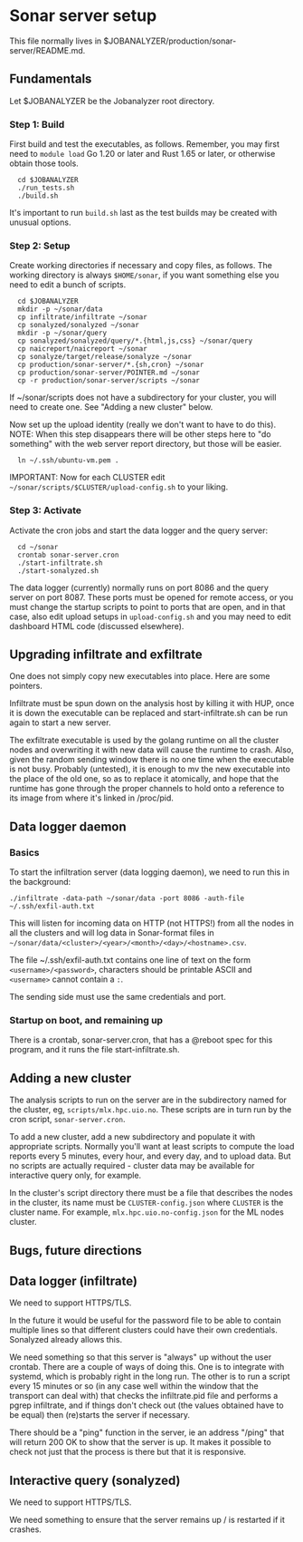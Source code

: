# Sonar server setup

This file normally lives in $JOBANALYZER/production/sonar-server/README.md.

## Fundamentals

Let $JOBANALYZER be the Jobanalyzer root directory.

### Step 1: Build

First build and test the executables, as follows.  Remember, you may first need to `module load` Go
1.20 or later and Rust 1.65 or later, or otherwise obtain those tools.

```
  cd $JOBANALYZER
  ./run_tests.sh
  ./build.sh
```

It's important to run `build.sh` last as the test builds may be created with unusual options.

### Step 2: Setup

Create working directories if necessary and copy files, as follows.  The working directory is always
`$HOME/sonar`, if you want something else you need to edit a bunch of scripts.

```
  cd $JOBANALYZER
  mkdir -p ~/sonar/data
  cp infiltrate/infiltrate ~/sonar
  cp sonalyzed/sonalyzed ~/sonar
  mkdir -p ~/sonar/query
  cp sonalyzed/sonalyzed/query/*.{html,js,css} ~/sonar/query
  cp naicreport/naicreport ~/sonar
  cp sonalyze/target/release/sonalyze ~/sonar
  cp production/sonar-server/*.{sh,cron} ~/sonar
  cp production/sonar-server/POINTER.md ~/sonar
  cp -r production/sonar-server/scripts ~/sonar
```

If ~/sonar/scripts does not have a subdirectory for your cluster, you will need to create one.  See
"Adding a new cluster" below.

Now set up the upload identity (really we don't want to have to do this).  NOTE: When this step
disappears there will be other steps here to "do something" with the web server report directory,
but those will be easier.

```
  ln ~/.ssh/ubuntu-vm.pem .
```

IMPORTANT: Now for each CLUSTER edit `~/sonar/scripts/$CLUSTER/upload-config.sh` to your liking.

### Step 3: Activate

Activate the cron jobs and start the data logger and the query server:

```
  cd ~/sonar
  crontab sonar-server.cron
  ./start-infiltrate.sh
  ./start-sonalyzed.sh
```

The data logger (currently) normally runs on port 8086 and the query server on port 8087.  These
ports must be opened for remote access, or you must change the startup scripts to point to ports
that are open, and in that case, also edit upload setups in `upload-config.sh` and you may need to
edit dashboard HTML code (discussed elsewhere).

## Upgrading infiltrate and exfiltrate

One does not simply copy new executables into place.  Here are some pointers.

Infiltrate must be spun down on the analysis host by killing it with HUP, once it is down the executable
can be replaced and start-infiltrate.sh can be run again to start a new server.

The exfiltrate executable is used by the golang runtime on all the cluster nodes and overwriting it
with new data will cause the runtime to crash.  Also, given the random sending window there is no
one time when the executable is not busy.  Probably (untested), it is enough to mv the new
executable into the place of the old one, so as to replace it atomically, and hope that the runtime
has gone through the proper channels to hold onto a reference to its image from where it's linked in
/proc/pid.

## Data logger daemon

### Basics

To start the infiltration server (data logging daemon), we need to run this in the background:

```
./infiltrate -data-path ~/sonar/data -port 8086 -auth-file ~/.ssh/exfil-auth.txt
```

This will listen for incoming data on HTTP (not HTTPS!) from all the nodes in all the clusters and
will log data in Sonar-format files in `~/sonar/data/<cluster>/<year>/<month>/<day>/<hostname>.csv`.

The file ~/.ssh/exfil-auth.txt contains one line of text on the form `<username>/<password>`,
characters should be printable ASCII and `<username>` cannot contain a `:`.

The sending side must use the same credentials and port.

### Startup on boot, and remaining up

There is a crontab, sonar-server.cron, that has a @reboot spec for this program, and it runs the
file start-infiltrate.sh.

## Adding a new cluster

The analysis scripts to run on the server are in the subdirectory named for the cluster, eg,
`scripts/mlx.hpc.uio.no`.  These scripts are in turn run by the cron script, `sonar-server.cron`.

To add a new cluster, add a new subdirectory and populate it with appropriate scripts.  Normally
you'll want at least scripts to compute the load reports every 5 minutes, every hour, and every day,
and to upload data.  But no scripts are actually required - cluster data may be available for
interactive query only, for example.

In the cluster's script directory there must be a file that describes the nodes in the cluster, its
name must be `CLUSTER-config.json` where `CLUSTER` is the cluster name.  For example,
`mlx.hpc.uio.no-config.json` for the ML nodes cluster.

## Bugs, future directions

## Data logger (infiltrate)

We need to support HTTPS/TLS.

In the future it would be useful for the password file to be able to contain multiple lines so that
different clusters could have their own credentials.  Sonalyzed already allows this.

We need something so that this server is "always" up without the user crontab.  There are a couple
of ways of doing this.  One is to integrate with systemd, which is probably right in the long run.
The other is to run a script every 15 minutes or so (in any case well within the window that the
transport can deal with) that checks the infiltrate.pid file and performs a pgrep infiltrate, and if
things don't check out (the values obtained have to be equal) then (re)starts the server if
necessary.

There should be a "ping" function in the server, ie an address "/ping" that will return 200 OK to
show that the server is up.  It makes it possible to check not just that the process is there but
that it is responsive.

## Interactive query (sonalyzed)

We need to support HTTPS/TLS.

We need something to ensure that the server remains up / is restarted if it crashes.
